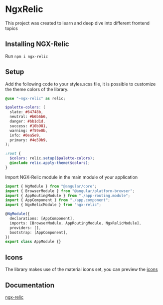 # NgxRelic

This project was created to learn and deep dive into different frontend topics

## Installing NGX-Relic

Run `npm i ngx-relic`

## Setup

Add the following code to your styles.scss file, it is possible to customize the theme colors of the library.

```scss
@use "~ngx-relic" as relic;

$palette-colors: (
  slate: #64748b,
  neutral: #b6b6b6,
  danger: #bb1d1d,
  success: #10b981,
  warning: #f59e0b,
  info: #0ea5e9,
  primary: #4e59b9,
);

:root {
  $colors: relic.setup($palette-colors);
  @include relic.apply-theme($colors);
}
```

Import NGX-Relic module in the main module of your application

```typescript
import { NgModule } from "@angular/core";
import { BrowserModule } from "@angular/platform-browser";
import { AppRoutingModule } from "./app-routing.module";
import { AppComponent } from "./app.component";
import { NgxRelicModule } from "ngx-relic";

@NgModule({
  declarations: [AppComponent],
  imports: [BrowserModule, AppRoutingModule, NgxRelicModule],
  providers: [],
  bootstrap: [AppComponent],
})
export class AppModule {}
```

## Icons

The library makes use of the material icons set, you can preview the [icons](https://marella.me/material-icons/demo/)

## Documentation

[ngx-relic](https://ale9420.github.io/ngx-relic/)

